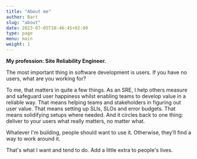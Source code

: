 ```yaml
---
title: "About me"
author: Bart
slug: "about"
date: 2023-07-05T10:46:45+02:00
type: page
menu: main
weight: 1
---
```


__My profession: Site Reliability Engineer.__ 

The most important thing in software development is users.
If you have no users, what are you working for?

To me, that matters in quite a few things.
As an SRE, I help others measure and safeguard user happiness whilst enabling teams to develop value in a reliable way.
That means helping teams and stakeholders in figuring out user value.
That means setting up SLIs, SLOs and error budgets.
That means solidifying setups where needed.
And it circles back to one thing: deliver to your users what really matters, no matter what.

Whatever I'm building, people should want to use it.
Otherwise, they’ll find a way to work around it.

That's what I want and tend to do. Add a little extra to people's lives.
